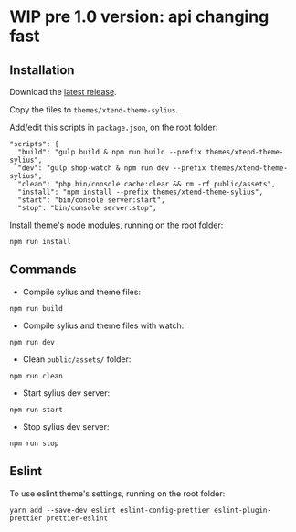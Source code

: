 # WIP pre 1.0 version: api changing fast

## Installation

Download the [latest release](https://github.com/minimit/xtend-theme-sylius/releases/latest).

Copy the files to `themes/xtend-theme-sylius`.

Add/edit this scripts in `package.json`, on the root folder:

```
"scripts": {
  "build": "gulp build & npm run build --prefix themes/xtend-theme-sylius",
  "dev": "gulp shop-watch & npm run dev --prefix themes/xtend-theme-sylius",
  "clean": "php bin/console cache:clear && rm -rf public/assets",
  "install": "npm install --prefix themes/xtend-theme-sylius",
  "start": "bin/console server:start",
  "stop": "bin/console server:stop",
```

Install theme's node modules, running on the root folder:

```
npm run install
```

## Commands

- Compile sylius and theme files:

```
npm run build
```

- Compile sylius and theme files with watch:

```
npm run dev
```

- Clean `public/assets/` folder:

```
npm run clean
```

- Start sylius dev server:

```
npm run start
```

- Stop sylius dev server:

```
npm run stop
```

## Eslint

To use eslint theme's settings, running on the root folder:

```
yarn add --save-dev eslint eslint-config-prettier eslint-plugin-prettier prettier-eslint
```
